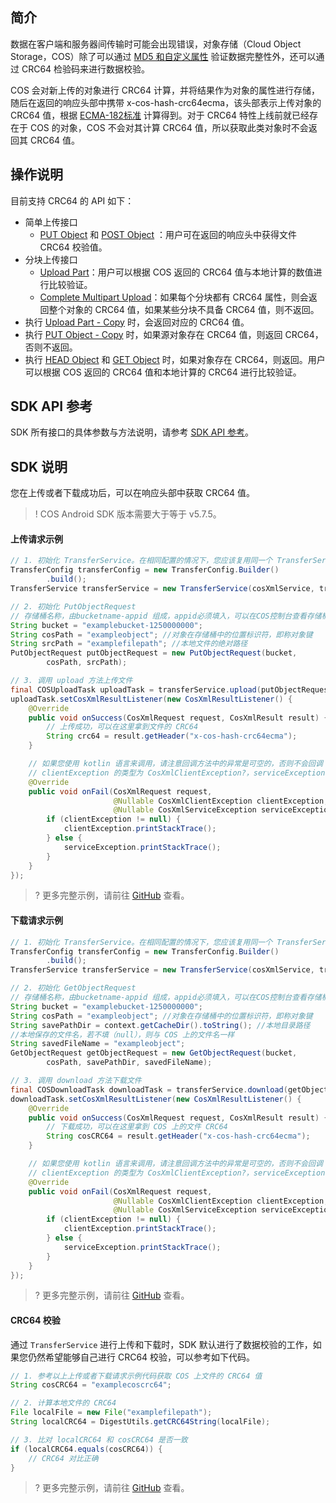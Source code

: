 ## 简介

数据在客户端和服务器间传输时可能会出现错误，对象存储（Cloud Object Storage，COS）除了可以通过 [MD5 和自定义属性](https://intl.cloud.tencent.com/document/product/436/32467) 验证数据完整性外，还可以通过 CRC64 检验码来进行数据校验。

COS 会对新上传的对象进行 CRC64 计算，并将结果作为对象的属性进行存储，随后在返回的响应头部中携带 x-cos-hash-crc64ecma，该头部表示上传对象的 CRC64 值，根据 [ECMA-182标准](https://www.ecma-international.org/publications/standards/Ecma-182.htm) 计算得到。对于 CRC64 特性上线前就已经存在于 COS 的对象，COS 不会对其计算 CRC64 值，所以获取此类对象时不会返回其 CRC64 值。

## 操作说明

目前支持 CRC64 的 API 如下：

- 简单上传接口
	- [PUT Object](https://intl.cloud.tencent.com/document/product/436/7749) 和 [POST Object](https://intl.cloud.tencent.com/document/product/436/14690) ：用户可在返回的响应头中获得文件 CRC64 校验值。
- 分块上传接口
	- [Upload Part](https://intl.cloud.tencent.com/document/product/436/7750)：用户可以根据 COS 返回的 CRC64 值与本地计算的数值进行比较验证。
	- [Complete Multipart Upload](https://intl.cloud.tencent.com/document/product/436/7742)：如果每个分块都有 CRC64 属性，则会返回整个对象的 CRC64 值，如果某些分块不具备 CRC64 值，则不返回。
- 执行 [Upload Part - Copy](https://intl.cloud.tencent.com/document/product/436/8287) 时，会返回对应的 CRC64 值。
- 执行 [PUT Object - Copy](https://intl.cloud.tencent.com/document/product/436/10881) 时，如果源对象存在 CRC64 值，则返回 CRC64，否则不返回。
- 执行 [HEAD Object](https://intl.cloud.tencent.com/document/product/436/7745) 和 [GET Object](https://intl.cloud.tencent.com/document/product/436/7753) 时，如果对象存在 CRC64，则返回。用户可以根据 COS 返回的 CRC64 值和本地计算的 CRC64 进行比较验证。

## SDK API 参考

SDK 所有接口的具体参数与方法说明，请参考 [SDK API 参考](https://cos-android-sdk-doc-1253960454.file.myqcloud.com/)。

## SDK 说明

您在上传或者下载成功后，可以在响应头部中获取 CRC64 值。

>! COS Android SDK 版本需要大于等于 v5.7.5。
>

#### 上传请求示例
[//]: # (.cssg-snippet-upload-verify-crc64)
```java
// 1. 初始化 TransferService。在相同配置的情况下，您应该复用同一个 TransferService
TransferConfig transferConfig = new TransferConfig.Builder()
        .build();
TransferService transferService = new TransferService(cosXmlService, transferConfig);

// 2. 初始化 PutObjectRequest
// 存储桶名称，由bucketname-appid 组成，appid必须填入，可以在COS控制台查看存储桶名称。 https://console.cloud.tencent.com/cos5/bucket
String bucket = "examplebucket-1250000000";
String cosPath = "exampleobject"; //对象在存储桶中的位置标识符，即称对象键
String srcPath = "examplefilepath"; //本地文件的绝对路径
PutObjectRequest putObjectRequest = new PutObjectRequest(bucket,
        cosPath, srcPath);

// 3. 调用 upload 方法上传文件
final COSUploadTask uploadTask = transferService.upload(putObjectRequest);
uploadTask.setCosXmlResultListener(new CosXmlResultListener() {
    @Override
    public void onSuccess(CosXmlRequest request, CosXmlResult result) {
        // 上传成功，可以在这里拿到文件的 CRC64
        String crc64 = result.getHeader("x-cos-hash-crc64ecma");
    }

    // 如果您使用 kotlin 语言来调用，请注意回调方法中的异常是可空的，否则不会回调 onFail 方法，即：
    // clientException 的类型为 CosXmlClientException?，serviceException 的类型为 CosXmlServiceException?
    @Override
    public void onFail(CosXmlRequest request,
                       @Nullable CosXmlClientException clientException,
                       @Nullable CosXmlServiceException serviceException) {
        if (clientException != null) {
            clientException.printStackTrace();
        } else {
            serviceException.printStackTrace();
        }
    }
});
```

>? 更多完整示例，请前往 [GitHub](https://github.com/tencentyun/cos-snippets/tree/master/Android/app/src/androidTest/java/com/tencent/qcloud/cosxml/cssg/CRC64Verify.java) 查看。
>

#### 下载请求示例
[//]: # (.cssg-snippet-download-verify-crc64)
```java
// 1. 初始化 TransferService。在相同配置的情况下，您应该复用同一个 TransferService
TransferConfig transferConfig = new TransferConfig.Builder()
        .build();
TransferService transferService = new TransferService(cosXmlService, transferConfig);

// 2. 初始化 GetObjectRequest
// 存储桶名称，由bucketname-appid 组成，appid必须填入，可以在COS控制台查看存储桶名称。 https://console.cloud.tencent.com/cos5/bucket
String bucket = "examplebucket-1250000000";
String cosPath = "exampleobject"; //对象在存储桶中的位置标识符，即称对象键
String savePathDir = context.getCacheDir().toString(); //本地目录路径
//本地保存的文件名，若不填（null），则与 COS 上的文件名一样
String savedFileName = "exampleobject";
GetObjectRequest getObjectRequest = new GetObjectRequest(bucket,
        cosPath, savePathDir, savedFileName);

// 3. 调用 download 方法下载文件
final COSDownloadTask downloadTask = transferService.download(getObjectRequest);
downloadTask.setCosXmlResultListener(new CosXmlResultListener() {
    @Override
    public void onSuccess(CosXmlRequest request, CosXmlResult result) {
        // 下载成功，可以在这里拿到 COS 上的文件 CRC64
        String cosCRC64 = result.getHeader("x-cos-hash-crc64ecma");
    }

    // 如果您使用 kotlin 语言来调用，请注意回调方法中的异常是可空的，否则不会回调 onFail 方法，即：
    // clientException 的类型为 CosXmlClientException?，serviceException 的类型为 CosXmlServiceException?
    @Override
    public void onFail(CosXmlRequest request,
                       @Nullable CosXmlClientException clientException,
                       @Nullable CosXmlServiceException serviceException) {
        if (clientException != null) {
            clientException.printStackTrace();
        } else {
            serviceException.printStackTrace();
        }
    }
});
```

>? 更多完整示例，请前往 [GitHub](https://github.com/tencentyun/cos-snippets/tree/master/Android/app/src/androidTest/java/com/tencent/qcloud/cosxml/cssg/CRC64Verify.java) 查看。
>

#### CRC64 校验

通过 `TransferService` 进行上传和下载时，SDK 默认进行了数据校验的工作，如果您仍然希望能够自己进行 CRC64 校验，可以参考如下代码。

[//]: # (.cssg-snippet-self-verify-crc64)
```java
// 1. 参考以上上传或者下载请求示例代码获取 COS 上文件的 CRC64 值
String cosCRC64 = "examplecoscrc64";

// 2. 计算本地文件的 CRC64
File localFile = new File("examplefilepath");
String localCRC64 = DigestUtils.getCRC64String(localFile);

// 3. 比对 localCRC64 和 cosCRC64 是否一致
if (localCRC64.equals(cosCRC64)) {
    // CRC64 对比正确
}
```
>? 更多完整示例，请前往 [GitHub](https://github.com/tencentyun/cos-snippets/tree/master/Android/app/src/androidTest/java/com/tencent/qcloud/cosxml/cssg/CRC64Verify.java) 查看。
>
